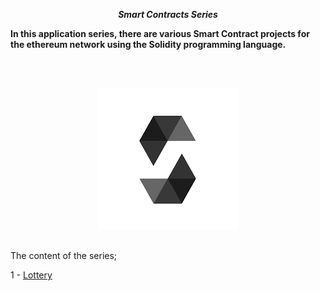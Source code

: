 **_<center> Smart Contracts Series </center>_**

**In this application series, there are various Smart Contract projects for the ethereum network using the Solidity programming language.**

<br>

<br>

<p align="center">
  <img width="" src="./img/solidity.png">
  <br>
</p>

<br>
The content of the series;

1 - [Lottery](1-Lottery/README.md)
